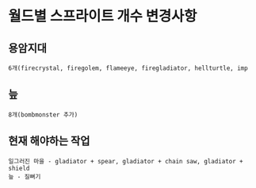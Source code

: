 월드별 스프라이트 개수 변경사항
=====================

## 용암지대
    6개(firecrystal, firegolem, flameeye, firegladiator, hellturtle, imp

## 늪
    8개(bombmonster 추가)


## 현재 해야하는 작업
    일그러진 마을 - gladiator + spear, gladiator + chain saw, gladiator + shield
    늪 - 질뻐기
